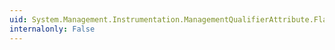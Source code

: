 ```yaml
---
uid: System.Management.Instrumentation.ManagementQualifierAttribute.Flavor
internalonly: False
---
```

